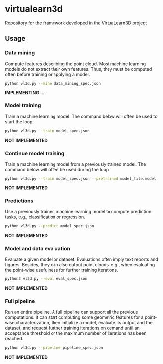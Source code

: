 # virtualearn3d
Repository for the framework developed in the VirtuaLearn3D project

## Usage

### Data mining

Compute features describing the point cloud. Most machine learning models do
not extract their own features. Thus, they must be computed often before
training or applying a model.

```bash
python vl3d.py --mine data_mining_spec.json
```

**IMPLEMENTING ...**



### Model training

Train a machine learning model. The command below will often be used to start
the loop.


```bash
python vl3d.py --train model_spec.json
```
**NOT IMPLEMENTED**




### Continue model training

Train a machine learning model from a previously trained model. The command
below will often be used during the loop.

```bash
python vl3d.py --train model_spec.json --pretrained model_file.model
```
**NOT IMPLEMENTED**




### Predictions

Use a previously trained machine learning model to compute prediction
tasks, e.g., classification or regression.

```bash
python vl3d.py --predict model_spec.json
```
**NOT IMPLEMENTED**




### Model and data evaluation

Evaluate a given model or dataset. Evaluations often imply text reports and
figures. Besides, they can also output point clouds, e.g., when evaluating the
point-wise usefulness for further training iterations.

```bash
python3 vl3d.py --eval eval_spec.json
```
**NOT IMPLEMENTED**




### Full pipeline

Run an entire pipeline. A full pipeline can support all the previous
computations. It can start computing some geometric features for a point-wise
characterization, then initialize a model, evaluate its output and the dataset,
and request further training iterations on demand until an acceptance threshold
or the maximum number of iterations has been reached.

```bash
python vl3d.py --pipeline pipeline_spec.json
```
**NOT IMPLEMENTED**
